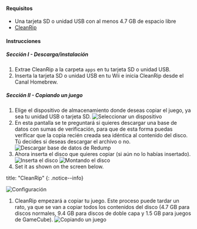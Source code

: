 #### Requisitos

* Una tarjeta SD o unidad USB con al menos 4.7 GB de espacio libre
* [CleanRip](https://github.com/emukidid/cleanrip/releases/latest)

#### Instrucciones

##### Sección I - Descarga/instalación

1. Extrae CleanRip a la carpeta `apps` en tu tarjeta SD o unidad USB.
1. Inserta la tarjeta SD o unidad USB en tu Wii e inicia CleanRip desde el Canal Homebrew.

##### Sección II - Copiando un juego

1. Elige el dispositivo de almacenamiento donde deseas copiar el juego, ya sea tu unidad USB o tarjeta SD. ![Seleccionar un dispositivo](/images/CleanRip/2.png)
1. En esta pantalla se te preguntará si quieres descargar una base de datos con sumas de verificación, para que de esta forma puedas verificar que la copia recién creada sea idéntica al contenido del disco. Tú decides si deseas descargar el archivo o no. ![Descargar base de datos de Redump](/images/CleanRip/3.png)
1. Ahora inserta el disco que quieres copiar (si aún no lo habías insertado). ![Inserta el disco](/images/CleanRip/4.png) ![Montando el disco](/images/CleanRip/5.png)
1. Set it as shown on the screen below.

title: "CleanRip"
{: .notice--info}

![Configuración](/images/CleanRip/6.png)
1. CleanRip empezará a copiar tu juego. Este proceso puede tardar un rato, ya que se van a copiar todos los contenidos del disco (4.7 GB para discos normales, 9.4 GB para discos de doble capa y 1.5 GB para juegos de GameCube). ![Copiando un juego](/images/CleanRip/7.png)
